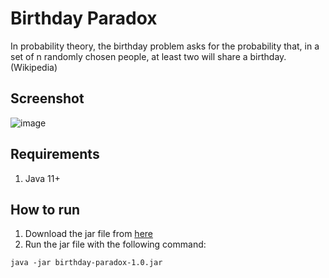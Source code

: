 # Birthday Paradox
In probability theory, the birthday problem asks for the probability that, in a set of n randomly chosen people, at least two will share a birthday. (Wikipedia)

## Screenshot
![image](https://user-images.githubusercontent.com/22138274/158027570-33c4eeeb-3bca-4a27-9b8e-ada34b9f19fa.png)

## Requirements
1. Java 11+

## How to run
1. Download the jar file from [here](https://github.com/raffifu/birthday-paradox/releases/)
2. Run the jar file with the following command:
```shell
java -jar birthday-paradox-1.0.jar
```
